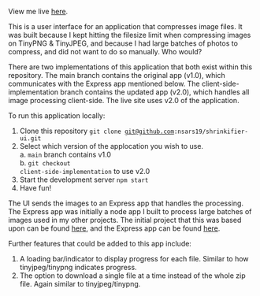 View me live [here](https://nsars19.github.io/shrinkifier-ui/).

This is a user interface for an application that compresses image files. It was built because I kept hitting the filesize limit when compressing images on TinyPNG & TinyJPEG, and because I had large batches of photos to compress, and did not want to do so manually. Who would?

There are two implementations of this application that both exist within this repository. The main branch contains the original app (v1.0), which communicates with the Express app mentioned below. The client-side-implementation branch contains the updated app (v2.0), which handles all image processing client-side. The live site uses v2.0 of the application.

To run this application locally:
1) Clone this repository <code>git clone git@github.com:nsars19/shrinkifier-ui.git</code>
2) Select which version of the applocation you wish to use.
  <br />a. <code>main</code> branch contains v1.0
  <br />b. <code>git checkout client-side-implementation</code> to use v2.0
3) Start the development server <code>npm start</code>
4) Have fun!


The UI sends the images to an Express app that handles the processing. The Express app was initially a node app I built to process large batches of images used in my other projects. The initial project that this was based upon can be found [here](https://github.com/nsars19/image-compressor), and the Express app can be found [here](https://github.com/nsars19/shrinkifier-api).

Further features that could be added to this app include:

1. A loading bar/indicator to display progress for each file. Similar to how tinyjpeg/tinypng indicates progress.
2. The option to download a single file at a time instead of the whole zip file. Again similar to tinyjpeg/tinypng.
